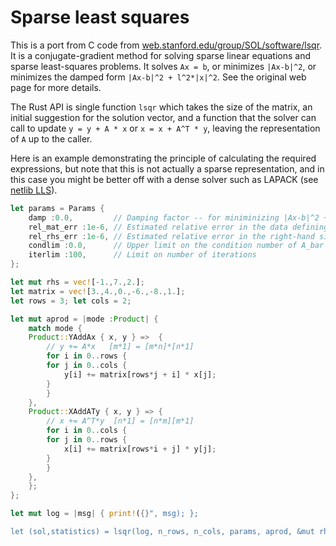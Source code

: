 # Sparse least squares

This is a port from C code from [web.stanford.edu/group/SOL/software/lsqr](https://web.stanford.edu/group/SOL/software/lsqr/). It is a conjugate-gradient method for solving sparse linear equations and sparse least-squares problems. It solves `Ax = b`, or minimizes `|Ax-b|^2`, or minimizes the damped form `|Ax-b|^2 + l^2*|x|^2`. See the original web page for more details.

The Rust API is single function `lsqr` which takes the size of the matrix, 
an initial suggestion for the solution vector, and a function that
the solver can call to update `y = y + A * x` or `x = x + A^T * y`, 
leaving the representation of `A` up to the caller.

Here is an example demonstrating the principle of calculating the required expressions,
but note that this is not actually a sparse representation, and in this case you might
be better off with a dense solver such as LAPACK (see [netlib LLS](https://www.netlib.org/lapack/lug/node27.html)).

```rust
let params = Params {
    damp :0.0,         // Damping factor -- for miniminizing |Ax-b|^2 + damp^2 * x^2.
    rel_mat_err :1e-6, // Estimated relative error in the data defining the matrix A.
    rel_rhs_err :1e-6, // Estimated relative error in the right-hand side vector b.
    condlim :0.0,      // Upper limit on the condition number of A_bar (see original source code).
    iterlim :100,      // Limit on number of iterations
};

let mut rhs = vec![-1.,7.,2.];
let matrix = vec![3.,4.,0.,-6.,-8.,1.];
let rows = 3; let cols = 2;

let mut aprod = |mode :Product| {
    match mode {
	Product::YAddAx { x, y } =>  {
	    // y += A*x   [m*1] = [m*n]*[n*1]
	    for i in 0..rows {
		for j in 0..cols {
		    y[i] += matrix[rows*j + i] * x[j];
		}
	    }
	},
	Product::XAddATy { x, y } => {
	    // x += A^T*y  [n*1] = [n*m][m*1]
	    for i in 0..cols {
		for j in 0..rows {
		    x[i] += matrix[rows*i + j] * y[j];
		}
	    }
	},
    };
};

let mut log = |msg| { print!({}", msg); };

let (sol,statistics) = lsqr(log, n_rows, n_cols, params, aprod, &mut rhs);
```
